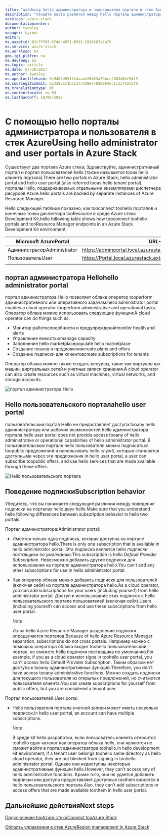 ```yaml
---
title: "aaaUsing hello администратора и пользователя порталы в стек Azure | Документы Microsoft"
description: "Узнайте hello различия между hello порталы администратора и пользователя в Azure стека."
services: azure-stack
documentationcenter: 
author: twooley
manager: byronr
editor: 
ms.assetid: 02c7ff03-874e-4951-b591-28166b7a7a79
ms.service: azure-stack
ms.workload: na
pms.tgt_pltfrm: na
ms.devlang: na
ms.topic: article
ms.date: 07/10/2017
ms.author: twooley
ms.openlocfilehash: 5e940749917e4aade26483a79bcc238346bf94f5
ms.sourcegitcommit: 523283cc1b3c37c428e77850964dc1c33742c5f0
ms.translationtype: MT
ms.contentlocale: ru-RU
ms.lasthandoff: 10/06/2017
---
```

# <a name="using-hello-administrator-and-user-portals-in-azure-stack"></a><span data-ttu-id="3f827-103">С помощью hello порталы администратора и пользователя в стек Azure</span><span class="sxs-lookup"><span data-stu-id="3f827-103">Using hello administrator and user portals in Azure Stack</span></span>

<span data-ttu-id="3f827-104">Существует два портала Azure стека; Здравствуйте, административный портал и портал пользователей hello (также называется tooas hello *клиента* портала).</span><span class="sxs-lookup"><span data-stu-id="3f827-104">There are two portals in Azure Stack; hello administrator portal and hello user portal (also referred tooas hello *tenant* portal).</span></span> <span data-ttu-id="3f827-105">порталы Hello, поддерживаемых отдельными экземплярами диспетчера ресурсов Azure.</span><span class="sxs-lookup"><span data-stu-id="3f827-105">hello portals are backed by separate instances of Azure Resource Manager.</span></span>

<span data-ttu-id="3f827-106">Hello следующей таблице показано, как tooconnect toohello порталов и конечные точки диспетчера tooResource в среде Azure стека Development Kit.</span><span class="sxs-lookup"><span data-stu-id="3f827-106">hello following table shows how tooconnect toohello portals and tooResource Manager endpoints in an Azure Stack Development Kit environment.</span></span>

|  <span data-ttu-id="3f827-107">Microsoft Azure</span><span class="sxs-lookup"><span data-stu-id="3f827-107">Portal</span></span> | <span data-ttu-id="3f827-108">URL-адрес портала</span><span class="sxs-lookup"><span data-stu-id="3f827-108">Portal URL</span></span> | <span data-ttu-id="3f827-109">URL-адрес конечной точки диспетчера ресурсов</span><span class="sxs-lookup"><span data-stu-id="3f827-109">Resource Manager endpoint URL</span></span> |   
| -------- | ------------- | ------- |  
| <span data-ttu-id="3f827-110">Администратор</span><span class="sxs-lookup"><span data-stu-id="3f827-110">Administrator</span></span> | <span data-ttu-id="3f827-111">https://adminportal.local.azurestack.external</span><span class="sxs-lookup"><span data-stu-id="3f827-111">https://adminportal.local.azurestack.external</span></span>  | <span data-ttu-id="3f827-112">https://adminmanagement.local.azurestack.external</span><span class="sxs-lookup"><span data-stu-id="3f827-112">https://adminmanagement.local.azurestack.external</span></span>  |  
| <span data-ttu-id="3f827-113">Пользователь</span><span class="sxs-lookup"><span data-stu-id="3f827-113">User</span></span> | <span data-ttu-id="3f827-114">https://Portal.local.azurestack.external</span><span class="sxs-lookup"><span data-stu-id="3f827-114">https://portal.local.azurestack.external</span></span> | <span data-ttu-id="3f827-115">https://Management.local.azurestack.external</span><span class="sxs-lookup"><span data-stu-id="3f827-115">https://management.local.azurestack.external</span></span>  |
| | |

## <a name="hello-administrator-portal"></a><span data-ttu-id="3f827-116">портал администратора Hello</span><span class="sxs-lookup"><span data-stu-id="3f827-116">hello administrator portal</span></span>

<span data-ttu-id="3f827-117">портал администратора Hello позволяет облака оператор tooperform административного или оперативного задачам.</span><span class="sxs-lookup"><span data-stu-id="3f827-117">hello administrator portal enables a cloud operator tooperform administrative and operational tasks.</span></span> <span data-ttu-id="3f827-118">Оператор облака можно использовать следующие функции:</span><span class="sxs-lookup"><span data-stu-id="3f827-118">A cloud operator can do things such as:</span></span>
* <span data-ttu-id="3f827-119">Монитор работоспособности и предупреждений</span><span class="sxs-lookup"><span data-stu-id="3f827-119">monitor health and alerts</span></span>
* <span data-ttu-id="3f827-120">Управление емкостью</span><span class="sxs-lookup"><span data-stu-id="3f827-120">manage capacity</span></span>
* <span data-ttu-id="3f827-121">Заполнение hello marketplace</span><span class="sxs-lookup"><span data-stu-id="3f827-121">populate hello marketplace</span></span>
* <span data-ttu-id="3f827-122">Создание планов и предложения</span><span class="sxs-lookup"><span data-stu-id="3f827-122">create plans and offers</span></span>
* <span data-ttu-id="3f827-123">Создание подписки для клиентов</span><span class="sxs-lookup"><span data-stu-id="3f827-123">create subscriptions for tenants</span></span>

<span data-ttu-id="3f827-124">Оператор облака можно также создать ресурсы, такие как виртуальных машин, виртуальных сетей и учетные записи хранения.</span><span class="sxs-lookup"><span data-stu-id="3f827-124">A cloud operator can also create resources such as virtual machines, virtual networks, and storage accounts.</span></span>

 ![портал администратора Hello](media/azure-stack-manage-portals/image1.png)

 ## <a name="hello-user-portal"></a><span data-ttu-id="3f827-126">Hello пользовательского портала</span><span class="sxs-lookup"><span data-stu-id="3f827-126">hello user portal</span></span>

 <span data-ttu-id="3f827-127">пользовательский портал Hello не предоставляет доступа tooany hello администратора или рабочих возможностей hello администратора портала.</span><span class="sxs-lookup"><span data-stu-id="3f827-127">hello user portal does not provide access tooany of hello administrative or operational capabilities of hello administrator portal.</span></span> <span data-ttu-id="3f827-128">В пользовательском портале hello пользователя можно подписаться toopublic предложений и использовать hello служб, которые становятся доступными через эти предложения.</span><span class="sxs-lookup"><span data-stu-id="3f827-128">In hello user portal, a user can subscribe toopublic offers, and use hello services that are made available through those offers.</span></span>

  ![Hello пользовательского портала](media/azure-stack-manage-portals/image2.png)
 
 ## <a name="subscription-behavior"></a><span data-ttu-id="3f827-130">Поведение подписки</span><span class="sxs-lookup"><span data-stu-id="3f827-130">Subscription behavior</span></span>
 
 <span data-ttu-id="3f827-131">Убедитесь, что вы понимаете следующие различия между поведение подписки на порталах hello двух hello.</span><span class="sxs-lookup"><span data-stu-id="3f827-131">Make sure that you understand hello following differences between subscription behavior in hello two portals.</span></span>

 <span data-ttu-id="3f827-132">Портал администратора:</span><span class="sxs-lookup"><span data-stu-id="3f827-132">Administrator portal:</span></span>
* <span data-ttu-id="3f827-133">Имеется только одна подписка, которая доступна на портале администратора hello.</span><span class="sxs-lookup"><span data-stu-id="3f827-133">There is only one subscription that is available in hello administrator portal.</span></span> <span data-ttu-id="3f827-134">Эта подписка является hello *подписки поставщика по умолчанию*.</span><span class="sxs-lookup"><span data-stu-id="3f827-134">This subscription is hello *Default Provider Subscription*.</span></span> <span data-ttu-id="3f827-135">Невозможно добавить другие подписки для использования на портале администратора hello.</span><span class="sxs-lookup"><span data-stu-id="3f827-135">You can't add any other subscriptions for use in hello administrator portal.</span></span>
* <span data-ttu-id="3f827-136">Как оператор облака можно добавить подписки для пользователей (включая себя) из портала администратора hello.</span><span class="sxs-lookup"><span data-stu-id="3f827-136">As a cloud operator, you can add subscriptions for your users (including yourself) from hello administrator portal.</span></span> <span data-ttu-id="3f827-137">Доступ и использование этих подписок с hello пользовательского портала пользователей (включая себя).</span><span class="sxs-lookup"><span data-stu-id="3f827-137">Users (including yourself) can access and use these subscriptions from hello user portal.</span></span>

  >[!NOTE]
  <span data-ttu-id="3f827-138">Из-за hello Azure Resource Manager разделение подписки определяются порталов.</span><span class="sxs-lookup"><span data-stu-id="3f827-138">Because of hello Azure Resource Manager separation, subscriptions do not cross portals.</span></span> <span data-ttu-id="3f827-139">Например можно с помощью оператора облака входит toohello пользовательский портал, не сможете hello подписки поставщика по умолчанию.</span><span class="sxs-lookup"><span data-stu-id="3f827-139">For example, if you as a cloud operator signs in toohello user portal, you can't access hello Default Provider Subscription.</span></span> <span data-ttu-id="3f827-140">Таким образом нет доступа к tooany административных функций.</span><span class="sxs-lookup"><span data-stu-id="3f827-140">Therefore, you don't have access tooany administrative functions.</span></span> <span data-ttu-id="3f827-141">Можно создать подписки для текущего пользователя из открытых предложений, но считаются пользователя клиента.</span><span class="sxs-lookup"><span data-stu-id="3f827-141">You can create subscriptions for yourself from public offers, but you are considered a tenant user.</span></span>

<span data-ttu-id="3f827-142">Портал пользователей:</span><span class="sxs-lookup"><span data-stu-id="3f827-142">User portal:</span></span>
* <span data-ttu-id="3f827-143">Hello пользователя портала учетной записи может иметь несколько подписок.</span><span class="sxs-lookup"><span data-stu-id="3f827-143">In hello user portal, an account can have multiple subscriptions.</span></span>

  >[!NOTE]
  <span data-ttu-id="3f827-144">В среде kit hello разработки, если пользователь клиента относится toohello один каталог как оператор облака hello, они являются не сможет войти в портал администратора toohello.</span><span class="sxs-lookup"><span data-stu-id="3f827-144">In hello development kit environment, if a tenant user belongs toohello same directory as hello cloud operator, they are not blocked from signing in toohello administrator portal.</span></span> <span data-ttu-id="3f827-145">Однако они недоступны некоторые административные функции hello.</span><span class="sxs-lookup"><span data-stu-id="3f827-145">However, they can't access any of hello administrative functions.</span></span> <span data-ttu-id="3f827-146">Кроме того, они не удается добавить подписки или доступа предоставляет доступные toothem вносятся в hello пользовательского портала.</span><span class="sxs-lookup"><span data-stu-id="3f827-146">Also, they can't add subscriptions or access offers that are made available toothem in hello user portal.</span></span>

## <a name="next-steps"></a><span data-ttu-id="3f827-147">Дальнейшие действия</span><span class="sxs-lookup"><span data-stu-id="3f827-147">Next steps</span></span>

[<span data-ttu-id="3f827-148">Подключение tooAzure стека</span><span class="sxs-lookup"><span data-stu-id="3f827-148">Connect tooAzure Stack</span></span>](azure-stack-connect-azure-stack.md)

[<span data-ttu-id="3f827-149">Область управления в стек Azure</span><span class="sxs-lookup"><span data-stu-id="3f827-149">Region management in Azure Stack</span></span>](azure-stack-region-management.md)
